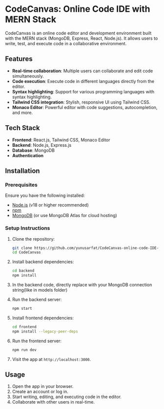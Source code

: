 # CodeCanvas: Online Code IDE with MERN Stack

CodeCanvas is an online code editor and development environment built with the MERN stack (MongoDB, Express, React, Node.js). It allows users to write, test, and execute code in a collaborative environment.

## Features

- **Real-time collaboration**: Multiple users can collaborate and edit code simultaneously.
- **Code execution**: Execute code in different languages directly from the editor.
- **Syntax highlighting**: Support for various programming languages with syntax highlighting.
- **Tailwind CSS integration**: Stylish, responsive UI using Tailwind CSS.
- **Monaco Editor**: Powerful editor with code suggestions, autocompletion, and more.

## Tech Stack

- **Frontend**: React.js, Tailwind CSS, Monaco Editor
- **Backend**: Node.js, Express.js
- **Database**: MongoDB
- **Authentication**

## Installation

### Prerequisites

Ensure you have the following installed:

- [Node.js](https://nodejs.org/) (v18 or higher recommended)
- [npm](https://www.npmjs.com/) 
- [MongoDB](https://www.mongodb.com/) (or use MongoDB Atlas for cloud hosting)

### Setup Instructions

1. Clone the repository:

    ```bash
    git clone https://github.com/yunusarfat/CodeCanvas-online-code-IDE-with-MERN.git
    cd CodeCanvas
    ```

2. Install backend dependencies:

    ```bash
    cd backend
    npm install
    ```

3. In the backend code, directly replace with your MongoDB connection string(like in models folder)
   

4. Run the backend server:

    ```bash
    npm start
    ```

5. Install frontend dependencies:

    ```bash
    cd frontend
    npm install --legacy-peer-deps
    ```

6. Run the frontend server:

    ```bash
    npm run dev
    ```

7. Visit the app at `http://localhost:3000`.

## Usage

1. Open the app in your browser.
2. Create an account or log in.
3. Start writing, editing, and executing code in the editor.
4. Collaborate with other users in real-time.

